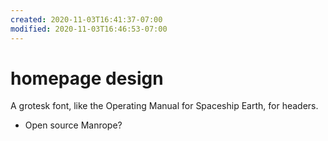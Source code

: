 ```yaml
---
created: 2020-11-03T16:41:37-07:00
modified: 2020-11-03T16:46:53-07:00
---
```


# homepage design

A grotesk font, like the Operating Manual for Spaceship Earth, for headers. 
 - Open source Manrope?